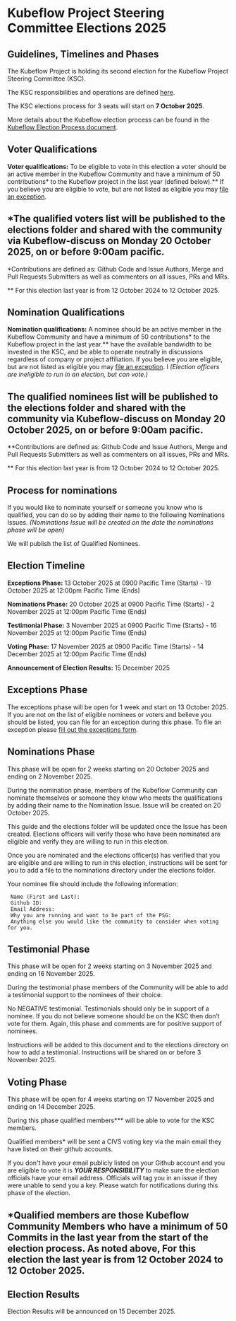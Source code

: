 # Kubeflow Project Steering Committee Elections 2025
## Guidelines, Timelines and Phases

The Kubeflow Project is holding its second election for the Kubeflow Project Steering Committee (KSC). 

The KSC responsibilities and operations are defined [here](https://github.com/kubeflow/community/blob/master/KUBEFLOW-STEERING-COMMITTEE.md).


The KSC elections process for 3 seats will start on **7 October 2025**.


More details about the Kubeflow election process can be found in the [Kubeflow Election Process document](https://github.com/kubeflow/community/tree/master/proposals/645-kubeflow-steering-committee-election).

## Voter Qualifications

**Voter qualifications:** To be eligible to vote in this election a voter should be an active member in the Kubeflow Community and have a minimum of 50 contributions* to the Kubeflow project in the last year (defined below).** If you believe you are eligible to vote, but are not listed as eligible you may [file an exception](https://docs.google.com/forms/d/e/1FAIpQLScea0DPKnPHZF2CT7Rz324e6_CWkvumsU0cThozWg1m9MlliQ/viewform?usp=sharing&ouid=107415582881714707533).

## *The qualified voters list will be published to the elections folder and shared with the community via Kubeflow-discuss on Monday 20 October 2025, on or before 9:00am pacific.

*Contributions are defined as: Github Code and Issue Authors, Merge and Pull Requests Submitters as well as commenters on all issues, PRs and MRs.

** For this election last year is from 12 October 2024 to 12 October 2025.

## Nomination Qualifications
**Nomination qualifications:** A nominee should be an active member in the Kubeflow Community and have a minimum of 50 contributions* to the Kubeflow project in the last year.** have the available bandwidth to be invested in the KSC, and be able to operate neutrally in discussions regardless of company or project affiliation. If you believe you are eligible, but are not listed as eligible you may [file an exception](https://docs.google.com/forms/d/e/1FAIpQLScea0DPKnPHZF2CT7Rz324e6_CWkvumsU0cThozWg1m9MlliQ/viewform?usp=sharing&ouid=107415582881714707533). I *(Election officers are ineligible to run in an election, but can vote.)*

## The qualified nominees list will be published to the elections folder and shared with the community via Kubeflow-discuss on Monday 20 October 2025, on or before 9:00am pacific.

**Contributions are defined as: Github Code and Issue Authors, Merge and Pull Requests Submitters as well as commenters on all issues, PRs and MRs.

** For this election last year is from 12 October 2024 to 12 October 2025.

## Process for nominations
If you would like to nominate yourself or someone you know who is qualified, you can do so by adding their name to the following Nominations Issues. *(Nominations Issue will be created on the date the nominations phase will be open)*

We will publish the list of Qualified Nominees.

## Election Timeline
**Exceptions Phase:** 13 October 2025 at 0900 Pacific Time (Starts) - 19 October 2025 at 12:00pm Pacific Time (Ends)

**Nominations Phase:** 20 October 2025 at 0900 Pacific Time (Starts) - 2 November 2025 at 12:00pm Pacific Time (Ends)

**Testimonial Phase:** 3 November 2025 at 0900 Pacific Time (Starts) - 16 November 2025 at 12:00pm Pacific Time (Ends)

**Voting Phase:** 17 November 2025 at 0900 Pacific Time (Starts) - 14 December 2025 at 12:00pm Pacific Time (Ends)

**Announcement of Election Results:** 15 December 2025

## Exceptions Phase
The exceptions phase will be open for 1 week and start on 13 October 2025. If you are not on the list of eligible nominees or voters and believe you should be listed, you can file for an exception during this phase. To file an exception please [fill out the exceptions form](https://docs.google.com/forms/d/e/1FAIpQLScea0DPKnPHZF2CT7Rz324e6_CWkvumsU0cThozWg1m9MlliQ/viewform?usp=sharing&ouid=107415582881714707533).

## Nominations Phase
This phase will be open for 2 weeks starting on 20 October 2025 and ending on 2 November 2025. 

During the nomination phase, members of the Kubeflow Community can nominate themselves or someone they know who meets the qualifications by adding their name to the Nomination Issue. Issue will be created on 20 October 2025. 

This guide and the elections folder will be updated once the Issue has been created. Elections officers will verify those who have been nominated are eligible and verify they are willing to run in this election.

Once you are nominated and the elections officer(s) has verified that you are eligible and are willing to run in this election, instructions will be sent for you to add a file to the nominations directory under the elections folder. 

Your nominee file should include the following information:

     Name (First and Last): 
     Github ID:
     Email Address: 
     Why you are running and want to be part of the PSG: 
     Anything else you would like the community to consider when voting for you. 

## Testimonial Phase
This phase will be open for 2 weeks starting on 3 November 2025 and ending on 16 November 2025.

During the testimonial phase members of the Community will be able to add a testimonial support to the nominees of their choice.

No NEGATIVE testimonial. Testimonials should only be in support of a nominee. If you do not believe someone should be on the KSC then don’t vote for them.  Again, this phase and comments are for positive support of nominees.

Instructions will be added to this document and to the elections directory on how to add a testimonial. Instructions will be shared on or before 3 November 2025. 

## Voting Phase
This phase will be open for 4 weeks starting on 17 November 2025 and ending on 14 December 2025.

During this phase qualified members*** will be able to vote for the KSC members. 

Qualified members* will be sent a CIVS voting key via the main email they have listed on their github accounts. 

If you don't have your email publicly listed on your Github account and you are eligible to vote it is ***YOUR RESPONSIBILITY*** to make sure the election officials have your email address.  Officials will tag you in an issue if they were unable to send you a key.  Please watch for notifications during this phase of the election. 

## *Qualified members are those Kubeflow Community Members who have a minimum of 50 Commits in the last year from the start of the election process. As noted above, For this election the last year is from 12 October 2024 to 12 October 2025.

## Election Results
Election Results will be announced on 15 December 2025. 
